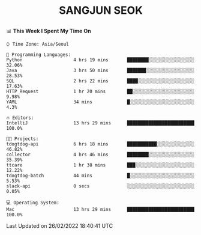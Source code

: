 <h1>
 <p align="center">
   SANGJUN SEOK
 </p>
</h1>

<!--START_SECTION:waka-->
📊 **This Week I Spent My Time On** 

```text
⌚︎ Time Zone: Asia/Seoul

💬 Programming Languages: 
Python                   4 hrs 19 mins       ████████░░░░░░░░░░░░░░░░░   32.06% 
Java                     3 hrs 50 mins       ███████░░░░░░░░░░░░░░░░░░   28.53% 
SQL                      2 hrs 22 mins       ████░░░░░░░░░░░░░░░░░░░░░   17.63% 
HTTP Request             1 hr 20 mins        ██░░░░░░░░░░░░░░░░░░░░░░░   9.98% 
YAML                     34 mins             █░░░░░░░░░░░░░░░░░░░░░░░░   4.3%

🔥 Editors: 
IntelliJ                 13 hrs 29 mins      █████████████████████████   100.0%

🐱‍💻 Projects: 
tdogtdog-api             6 hrs 18 mins       ███████████░░░░░░░░░░░░░░   46.82% 
collector                4 hrs 46 mins       ████████░░░░░░░░░░░░░░░░░   35.39% 
ttcare                   1 hr 38 mins        ███░░░░░░░░░░░░░░░░░░░░░░   12.22% 
tdogtdog-batch           44 mins             █░░░░░░░░░░░░░░░░░░░░░░░░   5.53% 
slack-api                0 secs              ░░░░░░░░░░░░░░░░░░░░░░░░░   0.05%

💻 Operating System: 
Mac                      13 hrs 29 mins      █████████████████████████   100.0%

```


 Last Updated on 26/02/2022 18:40:41 UTC
<!--END_SECTION:waka-->
